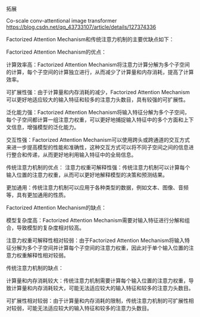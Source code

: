 
拓展

Co-scale conv-attentional image transformer https://blog.csdn.net/qq_43733107/article/details/127374336

Factorized Attention Mechanism和传统注意力机制的主要优缺点如下：

Factorized Attention Mechanism的优点：

计算效率高：Factorized Attention Mechanism将注意力计算分解为多个子空间的计算，每个子空间的计算独立进行，从而减少了计算量和内存消耗，提高了计算效率。

可扩展性强：由于计算量和内存消耗的减少，Factorized Attention Mechanism可以更好地适应较大的输入特征和较多的注意力头数目，具有较强的可扩展性。

泛化能力强：Factorized Attention Mechanism将输入特征分解为多个子空间，每个子空间都计算一组注意力权重，可以更好地捕捉输入特征中的多个方面和上下文信息，增强模型的泛化能力。

交互性强：Factorized Attention Mechanism可以使用跨头或跨通道的交互方式来进一步提高模型的性能和准确性，这种交互方式可以将不同子空间之间的信息进行整合和传递，从而更好地利用输入特征中的全局信息。

传统注意力机制的优点：
注意力权重可解释性强：传统注意力机制可以计算每个输入位置的注意力权重，从而可以更好地解释模型的决策和预测结果。

更加通用：传统注意力机制可以应用于各种类型的数据，例如文本、图像、音频等，具有更加通用的性质。

Factorized Attention Mechanism的缺点：

模型复杂度高：Factorized Attention Mechanism需要对输入特征进行分解和组合，导致模型的复杂度相对较高。

注意力权重可解释性相对较弱：由于Factorized Attention Mechanism将输入特征分解为多个子空间并计算每个子空间的注意力权重，因此对于单个输入位置的注意力权重解释性相对较弱。

传统注意力机制的缺点：

计算量和内存消耗较大：传统注意力机制需要计算每个输入位置的注意力权重，导致计算量和内存消耗较大，可能无法适应较大的输入特征和较多的注意力头数目。

可扩展性相对较弱：由于计算量和内存消耗的限制，传统注意力机制的可扩展性相对较弱，可能无法适应较大的输入特征和较多的注意力头数目。
